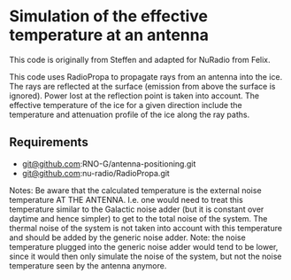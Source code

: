 # Simulation of the effective temperature at an antenna
This code is originally from Steffen and adapted for NuRadio from Felix.

This code uses RadioPropa to propagate rays from an antenna into the ice. The rays are reflected at the surface (emission from above the surface is ignored). Power lost at the reflection point is taken into account.
The effective temperature of the ice for a given direction include the temperature and attenuation profile of the ice along the ray paths.


## Requirements
* git@github.com:RNO-G/antenna-positioning.git
* git@github.com:nu-radio/RadioPropa.git


Notes:
Be aware that the calculated temperature is the external noise temperature AT THE ANTENNA. I.e. one would need to treat this temperature similar to the Galactic noise adder (but it is constant over daytime and hence simpler) to get to the total noise of the system. The thermal noise of the system is not taken into account with this temperature and should be added by the generic noise adder. Note: the noise temperature plugged into the generic noise adder would tend to be lower, since it would then only simulate the noise of the system, but not the noise temperature seen by the antenna anymore.